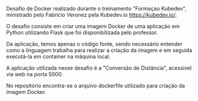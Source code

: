 Desafio de Docker realizado durante o treinamento "Formaçao Kubedev", ministrado pelo Fabricio Veronez pela Kubedev.io <https://kubedev.io/>.

O desafio consiste em criar uma imagem Docker de uma aplicação em Python utilizando Flask que foi disponibilizada pelo professor. 

Da aplicação, temos apenas o código fonte, sendo necessário entender como a linguagem trabalha para realizar a criação da imagem e em seguida executá-la em container na máquina local.

A aplicação utilizada nesse desafio é a "Conversão de Distância", acessível via web na porta 5000.

No repositório encontra-se o arquivo dockerfile utilizado para criação da imagem Docker.
